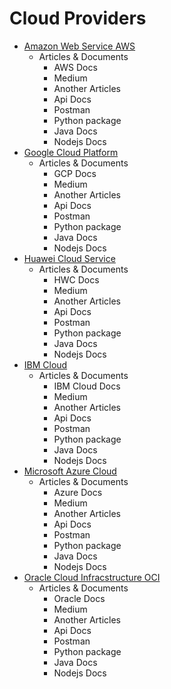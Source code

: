 # Cloud Providers

* [Amazon Web Service AWS](./Amazon-Web-Service-AWS)
  * Articles & Documents 
    * AWS Docs
    * Medium
    * Another Articles
    * Api Docs 
    * Postman
    * Python package
    * Java Docs
    * Nodejs Docs
* [Google Cloud Platform](./Google-Cloud-Platform)
  * Articles & Documents 
    * GCP Docs
    * Medium
    * Another Articles
    * Api Docs 
    * Postman
    * Python package
    * Java Docs
    * Nodejs Docs
* [Huawei Cloud Service](./Huawei-Cloud-Service)
  * Articles & Documents 
    * HWC Docs
    * Medium
    * Another Articles
    * Api Docs 
    * Postman
    * Python package
    * Java Docs
    * Nodejs Docs
* [IBM Cloud](./IBM-Cloud)
  * Articles & Documents 
    * IBM Cloud Docs
    * Medium
    * Another Articles
    * Api Docs 
    * Postman
    * Python package
    * Java Docs
    * Nodejs Docs
* [Microsoft Azure Cloud](./Microsoft-Azure-Cloud)
  * Articles & Documents 
    * Azure Docs
    * Medium
    * Another Articles    
    * Api Docs 
    * Postman
    * Python package
    * Java Docs
    * Nodejs Docs
* [Oracle Cloud Infracstructure OCI](./Oracle-Cloud-Infracstructure-OCI)
  * Articles & Documents 
    * Oracle Docs
    * Medium
    * Another Articles
    * Api Docs 
    * Postman
    * Python package
    * Java Docs
    * Nodejs Docs
